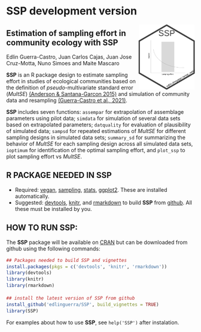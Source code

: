 
<!-- README.md is generated from README.Rmd. Please edit that file -->

# SSP development version

<img src="man/figures/SSP.png" style="float: right" width="150" />

## Estimation of sampling effort in community ecology with SSP

Edlin Guerra-Castro, Juan Carlos Cajas, Juan Jose Cruz-Motta, Nuno
Simoes and Maite Mascaro

**SSP** is an R package design to estimate sampling effort in studies of
ecological communities based on the definition of *pseudo*-multivariate
standard error (*MultSE*) [(Anderson & Santana-Garcon
2015)](https://doi.org/10.1111/ele.12385) and simulation of community
data and resampling [(Guerra-Castro et al.,
2021)](https://doi.org/10.1111/ecog.05284).

**SSP** includes seven functions: `assempar` for extrapolation of
assemblage parameters using pilot data; `simdata` for simulation of
several data sets based on extrapolated parameters; `datquality` for
evaluation of plausibility of simulated data; `sampsd` for repeated
estimations of *MultSE* for different sampling designs in simulated data
sets; `summary_sd` for summarizing the behavior of *MultSE* for each
sampling design across all simulated data sets, `ioptimum` for
identification of the optimal sampling effort, and `plot_ssp` to plot
sampling effort vs *MultSE*.

## R PACKAGE NEEDED IN SSP

- Required: [vegan](https://CRAN.R-project.org/package=vegan),
  [sampling](https://CRAN.R-project.org/package=sampling),
  [stats](https://CRAN.R-project.org/package=STAT),
  [ggplot2](https://CRAN.R-project.org/package=ggplot2). These are
  installed automatically.
- Suggested: [devtools](https://CRAN.R-project.org/package=devtools),
  [knitr](https://CRAN.R-project.org/package=knitr), and
  [rmarkdown](https://CRAN.R-project.org/package=rmarkdown) to build
  **SSP** from [github](https://github.com/edlinguerra/SSP). All these
  must be installed by you.

## HOW TO RUN SSP:

The **SSP** package will be available on
[CRAN](https://cran.r-project.org/) but can be downloaded from github
using the following commands:

``` r
## Packages needed to build SSP and vignettes
install.packages(pkgs = c('devtools', 'knitr', 'rmarkdown'))
library(devtools)
library(knitr)
library(rmarkdown)

## install the latest version of SSP from github
install_github('edlinguerra/SSP', build_vignettes = TRUE)
library(SSP)
```

For examples about how to use **SSP**, see `help('SSP')` after
instalation.
